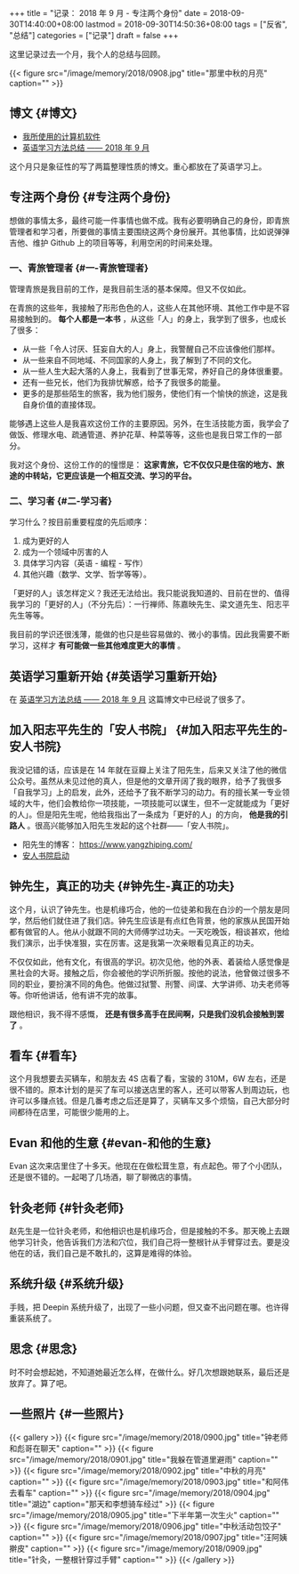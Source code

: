 +++
title = "记录： 2018 年 9 月 - 专注两个身份"
date = 2018-09-30T14:40:00+08:00
lastmod = 2018-09-30T14:50:36+08:00
tags = ["反省", "总结"]
categories = ["记录"]
draft = false
+++

这里记录过去一个月，我个人的总结与回顾。

{{< figure src="/image/memory/2018/0908.jpg" title="那里中秋的月亮" caption="" >}}

<!--more-->


## 博文 {#博文}

-   [我所使用的计算机软件](http://www.xianmin.org/post/my-linux-app-list/)
-   [英语学习方法总结 —— 2018 年 9 月](http://www.xianmin.org/post/plan-english-2018/)

这个月只是象征性的写了两篇整理性质的博文。重心都放在了英语学习上。


## 专注两个身份 {#专注两个身份}

想做的事情太多，最终可能一件事情也做不成。我有必要明确自己的身份，即青旅管理者和学习者，所要做的事情主要围绕这两个身份展开。其他事情，比如说弹弹吉他、维护 Github 上的项目等等，利用空闲的时间来处理。


### 一、青旅管理者 {#一-青旅管理者}

管理青旅是我目前的工作，是我目前生活的基本保障。但又不仅如此。

在青旅的这些年，我接触了形形色色的人，这些人在其他环境、其他工作中是不容易接触到的。 **每个人都是一本书** ，从这些「人」的身上，我学到了很多，也成长了很多：

-   从一些「令人讨厌、狂妄自大的人」身上，我警醒自己不应该像他们那样。
-   从一些来自不同地域、不同国家的人身上，我了解到了不同的文化。
-   从一些人生大起大落的人身上，我看到了世事无常，养好自己的身体很重要。
-   还有一些兄长，他们为我排忧解惑，给予了我很多的能量。
-   更多的是那些陌生的旅客，我为他们服务，使他们有一个愉快的旅途，这是我自身价值的直接体现。

能够遇上这些人是我喜欢这份工作的主要原因。另外，在生活技能方面，我学会了做饭、修理水电、疏通管道、养护花草、种菜等等，这些也是我日常工作的一部分。

我对这个身份、这份工作的的憧憬是： **这家青旅，它不仅仅只是住宿的地方、旅途的中转站，它更应该是一个相互交流、学习的平台。**


### 二、学习者 {#二-学习者}

学习什么？按目前重要程度的先后顺序：

1.  成为更好的人
2.  成为一个领域中厉害的人
3.  具体学习内容（英语 - 编程 - 写作）
4.  其他兴趣（数学、文学、哲学等等）。

「更好的人」该怎样定义？我还无法给出。我只能说我知道的、目前在世的、值得我学习的「更好的人」（不分先后）：一行禅师、陈嘉映先生、梁文道先生、阳志平先生等等。

我目前的学识还很浅薄，能做的也只是些容易做的、微小的事情。因此我需要不断学习，这样才 **有可能做一些其他难度更大的事情** 。


## 英语学习重新开始 {#英语学习重新开始}

在 [英语学习方法总结 —— 2018 年 9 月](http://www.xianmin.org/post/plan-english-2018/) 这篇博文中已经说了很多了。


## 加入阳志平先生的「安人书院」 {#加入阳志平先生的-安人书院}

我没记错的话，应该是在 14 年就在豆瓣上关注了阳先生，后来又关注了他的微信公众号。虽然从未见过他的真人，但是他的文章开阔了我的眼界，给予了我很多「自我学习」上的启发，此外，还给予了我不断学习的动力。有的擅长某一专业领域的大牛，他们会教给你一项技能，一项技能可以谋生，但不一定就能成为「更好的人」。但是阳先生呢，他给我指出了一条成为「更好的人」的方向， **他是我的引路人** 。很高兴能够加入阳先生发起的这个社群——「安人书院」。

-   阳先生的博客： <https://www.yangzhiping.com/>
-   [安人书院启动](https://mp.weixin.qq.com/s/00hO7aTxyb5d4JYUnef1xg)


## 钟先生，真正的功夫 {#钟先生-真正的功夫}

这个月，认识了钟先生。也是机缘巧合，他的一位徒弟和我在白沙的一个朋友是同学，然后他们就住进了我们店。钟先生应该是有点红色背景，他的家族从民国开始都有做官的人。他从小就跟不同的大师傅学过功夫。一天吃晚饭，相谈甚欢，他给我们演示，出手快准狠，实在厉害。这是我第一次亲眼看见真正的功夫。

不仅仅如此，他有文化，有很高的学识。初次见他，他的外表、着装给人感觉像是黑社会的大哥。接触之后，你会被他的学识所折服。按他的说法，他曾做过很多不同的职业，要扮演不同的角色。他做过狱警、刑警、间谍、大学讲师、功夫老师等等。你听他讲话，他有讲不完的故事。

跟他相识，我不得不感慨， **还是有很多高手在民间啊，只是我们没机会接触到罢了** 。


## 看车 {#看车}

这个月我想要去买辆车，和朋友去 4S 店看了看，宝骏的 310M，6W 左右，还是很不错的。原本计划的是买了车可以接送店里的客人，还可以带客人到周边玩，也许可以多赚点钱。但是几番考虑之后还是算了，买辆车又多个烦恼，自己大部分时间都待在店里，可能很少能用的上。


## Evan 和他的生意 {#evan-和他的生意}

Evan 这次来店里住了十多天。他现在在做松茸生意，有点起色。带了个小团队，还是很不错的。一起喝了几场酒，聊了聊微店的事情。


## 针灸老师 {#针灸老师}

赵先生是一位针灸老师，和他相识也是机缘巧合，但是接触的不多。那天晚上去跟他学习针灸，他告诉我们方法和穴位，我们自己将一整根针从手臂穿过去。要是没他在的话，我们自己是不敢扎的，这算是难得的体验。


## 系统升级 {#系统升级}

手贱，把 Deepin 系统升级了，出现了一些小问题，但又查不出问题在哪。也许得重装系统了。


## 思念 {#思念}

时不时会想起她，不知道她最近怎么样，在做什么。好几次想跟她联系，最后还是放弃了。算了吧。


## 一些照片 {#一些照片}

{{< gallery >}}
  {{< figure src="/image/memory/2018/0900.jpg" title="钟老师和彪哥在聊天" caption="" >}}
  {{< figure src="/image/memory/2018/0901.jpg" title="我躲在管道里避雨" caption="" >}}
  {{< figure src="/image/memory/2018/0902.jpg" title="中秋的月亮" caption="" >}}
  {{< figure src="/image/memory/2018/0903.jpg" title="和阿伟去看车" caption="" >}}
  {{< figure src="/image/memory/2018/0904.jpg" title="湖边" caption="那天和李想骑车经过" >}}
  {{< figure src="/image/memory/2018/0905.jpg" title="下半年第一次生火" caption="" >}}
  {{< figure src="/image/memory/2018/0906.jpg" title="中秋活动包饺子" caption="" >}}
  {{< figure src="/image/memory/2018/0907.jpg" title="汪阿姨擀皮" caption="" >}}
  {{< figure src="/image/memory/2018/0909.jpg" title="针灸，一整根针穿过手臂" caption="" >}}
{{< /gallery >}}
